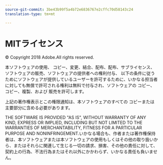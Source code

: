 ```yaml
---
source-git-commit: 3be43b99f5a4b72e6836767e2cffc70d58143c24
translation-type: tm+mt

---
```

# MITライセンス

© Copyright 2018 Adobe.All rights reserved.

本ソフトウェアの使用、
コピー、変更、結合、配布、配布、サブライセンス、
ソフトウェアの販売、ソフトウェアの提供者への権利付与、
以下の条件に従うためにソフトウェアが提供しているユーザーを許可するために、いかなる担当者に対しても無償で許可される権利は無料で付与され、ソフトウェアの
コピー、コピー、複製、および
販売を許可します。

上記の著作権表示とこの権限通知は、本ソフトウェアのすべての
コピーまたは主要部分に含める必要があります。

THE SOFTWARE IS PROVIDED "AS IS", WITHOUT WARRANTY OF ANY KIND,
EXPRESS OR IMPLIED, INCLUDING BUT NOT LIMITED TO THE WARRANTIES OF
MERCHANTABILITY, FITNESS FOR A PARTICULAR PURPOSE AND
NONINFRINGEMENT.いかなる場合も、作者または著作権保持者は、本ソフトウェアまたは本ソフトウェアの使用もしくはその他の取り扱いから、またはそれらに関連して生じる一切の請求、損害、その他の責任に対して、契約上の行為、不法行為またはそれ以外にかかわらず、いかなる責任も負いません。

